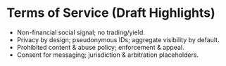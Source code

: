 # Terms of Service (Draft Highlights)

- Non-financial social signal; no trading/yield.  
- Privacy by design; pseudonymous IDs; aggregate visibility by default.  
- Prohibited content & abuse policy; enforcement & appeal.  
- Consent for messaging; jurisdiction & arbitration placeholders.
